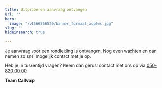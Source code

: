 ```yaml
---
title: Uitproberen aanvraag ontvangen
url: ''
hero:
  image: "/v1566566520/banner_formaat_xqptws.jpg"
slug: ''
hideinsearch: true

---
```

Je aanvraag voor een rondleiding is ontvangen. Nog even wachten en dan nemen zo snel mogelijk contact met je op.

Heb je in tussentijd vragen? Neem dan gerust contact met ons op via [050-820 00 00](tel:+31508200000)

**Team Callvoip**
